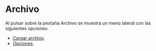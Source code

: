 # Archivo

Al pulsar sobre la pestaña Archivo se muestra un menú lateral con las siguientes opciones:

* [Cargar archivo](cargar-archivo.md).
* [Opciones](opciones/).


